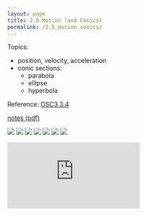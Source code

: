 ```yaml
---
layout: page
title: 2.5 Motion (and Conics)
permalink: /2.5_motion_conics/
---
```


Topics:
- position, velocity, acceleration
- conic sections:
    - parabola
    - ellipse
    - hyperbola

Reference: [OSC3 3.4](https://openstax.org/books/calculus-volume-3/pages/3-4-motion-in-space)

[notes (pdf)](MultiV_2.5_Motion_Conics.pdf)

![](0.png)
![](1.png)
![](2.png)
![](3.png)
![](4.png)
![](5.png)
![](6.png)

<iframe class="video" src="https://www.youtube.com/embed/RtOa7FIEu50" title="YouTube video player" frameborder="0" allow="accelerometer; autoplay; clipboard-write; encrypted-media; gyroscope; picture-in-picture" allowfullscreen></iframe>

